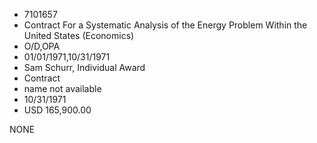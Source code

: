 * 7101657
* Contract For a Systematic Analysis of the Energy Problem    Within the United States (Economics)
* O/D,OPA
* 01/01/1971,10/31/1971
* Sam Schurr, Individual Award
* Contract
*   name not available
* 10/31/1971
* USD 165,900.00

NONE